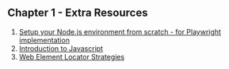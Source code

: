 
## Chapter 1 - Extra Resources

1. [Setup your Node.js environment from scratch - for Playwright implementation](https://www.youtube.com/@testingwithrenata)
2. [Introduction to Javascript](https://testautomationu.applitools.com/javascript-tutorial/)
3. [Web Element Locator Strategies](https://testautomationu.applitools.com/web-element-locator-strategies/)

